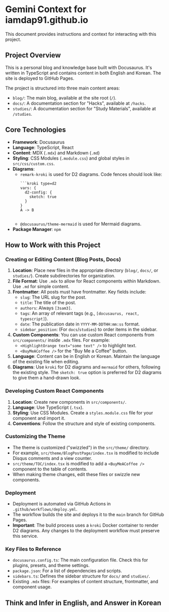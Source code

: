 # Gemini Context for iamdap91.github.io

This document provides instructions and context for interacting with this project.

## Project Overview

This is a personal blog and knowledge base built with Docusaurus. It's written in TypeScript and contains content in both English and Korean. The site is deployed to GitHub Pages.

The project is structured into three main content areas:
- `blog/`: The main blog, available at the site root (`/`).
- `docs/`: A documentation section for "Hacks", available at `/hacks`.
- `studies/`: A documentation section for "Study Materials", available at `/studies`.

## Core Technologies

- **Framework**: Docusaurus
- **Language**: TypeScript, React
- **Content**: MDX (`.mdx`) and Markdown (`.md`)
- **Styling**: CSS Modules (`.module.css`) and global styles in `src/css/custom.css`.
- **Diagrams**:
  - `remark-kroki` is used for D2 diagrams. Code fences should look like:
    ```
    ```kroki type=d2
    vars: {
      d2-config: {
        sketch: true
      }
    }
    A -> B
    ```
    ```
  - `@docusaurus/theme-mermaid` is used for Mermaid diagrams.
- **Package Manager**: `npm`

## How to Work with this Project

### Creating or Editing Content (Blog Posts, Docs)

1.  **Location**: Place new files in the appropriate directory (`blog/`, `docs/`, or `studies/`). Create subdirectories for organization.
2.  **File Format**: Use `.mdx` to allow for React components within Markdown. Use `.md` for simple content.
3.  **Frontmatter**: All posts must have frontmatter. Key fields include:
    - `slug`: The URL slug for the post.
    - `title`: The title of the post.
    - `authors`: Always `[3sam3]`.
    - `tags`: An array of relevant tags (e.g., `[docusaurus, react, typescript]`).
    - `date`: The publication date in `YYYY-MM-DDTHH:mm:ss` format.
    - `sidebar_position`: (For `docs`/`studies`) to order items in the sidebar.
4.  **Custom Components**: You can use custom React components from `src/components/` inside `.mdx` files. For example:
    - `<HighlightOrange text="some text" />` to highlight text.
    - `<BuyMeACoffee />` for the "Buy Me a Coffee" button.
5.  **Language**: Content can be in English or Korean. Maintain the language of the existing file when editing.
6.  **Diagrams**: Use `kroki` for D2 diagrams and `mermaid` for others, following the existing style. The `sketch: true` option is preferred for D2 diagrams to give them a hand-drawn look.

### Developing Custom React Components

1.  **Location**: Create new components in `src/components/`.
2.  **Language**: Use TypeScript (`.tsx`).
3.  **Styling**: Use CSS Modules. Create a `styles.module.css` file for your component and import it.
4.  **Conventions**: Follow the structure and style of existing components.

### Customizing the Theme

- The theme is customized ("swizzled") in the `src/theme/` directory.
- For example, `src/theme/BlogPostPage/index.tsx` is modified to include Disqus comments and a view counter.
- `src/theme/TOC/index.tsx` is modified to add a `<BuyMeACoffee />` component to the table of contents.
- When making theme changes, edit these files or swizzle new components.

### Deployment

- Deployment is automated via GitHub Actions in `.github/workflows/deploy.yml`.
- The workflow builds the site and deploys it to the `main` branch for GitHub Pages.
- **Important**: The build process uses a `kroki` Docker container to render D2 diagrams. Any changes to the deployment workflow must preserve this service.

### Key Files to Reference

- `docusaurus.config.ts`: The main configuration file. Check this for plugins, presets, and theme settings.
- `package.json`: For a list of dependencies and scripts.
- `sidebars.ts`: Defines the sidebar structure for `docs/` and `studies/`.
- Existing `.mdx` files: For examples of content structure, frontmatter, and component usage.

## Think and Infer in English, and Answer in Korean
